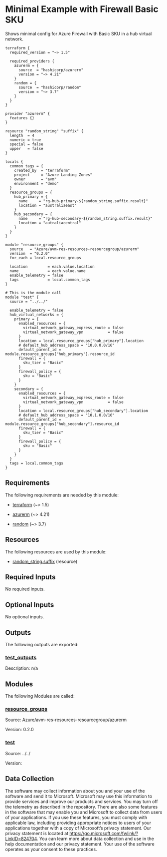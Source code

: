 <!-- BEGIN_TF_DOCS -->
<!-- Code generated by terraform-docs. DO NOT EDIT. -->
# Minimal Example with Firewall Basic SKU

Shows minimal config for Azure Firewall with Basic SKU in a hub virtual network.

```hcl
terraform {
  required_version = "~> 1.5"

  required_providers {
    azurerm = {
      source  = "hashicorp/azurerm"
      version = "~> 4.21"
    }
    random = {
      source  = "hashicorp/random"
      version = "~> 3.7"
    }
  }
}

provider "azurerm" {
  features {}
}

resource "random_string" "suffix" {
  length  = 4
  numeric = true
  special = false
  upper   = false
}

locals {
  common_tags = {
    created_by  = "terraform"
    project     = "Azure Landing Zones"
    owner       = "avm"
    environment = "demo"
  }
  resource_groups = {
    hub_primary = {
      name     = "rg-hub-primary-${random_string.suffix.result}"
      location = "australiaeast"
    }
    hub_secondary = {
      name     = "rg-hub-secondary-${random_string.suffix.result}"
      location = "autraliacentral"
    }
  }
}

module "resource_groups" {
  source   = "Azure/avm-res-resources-resourcegroup/azurerm"
  version  = "0.2.0"
  for_each = local.resource_groups

  location         = each.value.location
  name             = each.value.name
  enable_telemetry = false
  tags             = local.common_tags
}

# This is the module call
module "test" {
  source = "../../"

  enable_telemetry = false
  hub_virtual_networks = {
    primary = {
      enabled_resources = {
        virtual_network_gateway_express_route = false
        virtual_network_gateway_vpn           = false
      }
      location = local.resource_groups["hub_primary"].location
      # default_hub_address_space = "10.0.0.0/16"
      default_parent_id = module.resource_groups["hub_primary"].resource_id
      firewall = {
        sku_tier = "Basic"
      }
      firewall_policy = {
        sku = "Basic"
      }
    }
    secondary = {
      enabled_resources = {
        virtual_network_gateway_express_route = false
        virtual_network_gateway_vpn           = false
      }
      location = local.resource_groups["hub_secondary"].location
      # default_hub_address_space = "10.1.0.0/16"
      default_parent_id = module.resource_groups["hub_secondary"].resource_id
      firewall = {
        sku_tier = "Basic"
      }
      firewall_policy = {
        sku = "Basic"
      }
    }
  }
  tags = local.common_tags
}
```

<!-- markdownlint-disable MD033 -->
## Requirements

The following requirements are needed by this module:

- <a name="requirement_terraform"></a> [terraform](#requirement\_terraform) (~> 1.5)

- <a name="requirement_azurerm"></a> [azurerm](#requirement\_azurerm) (~> 4.21)

- <a name="requirement_random"></a> [random](#requirement\_random) (~> 3.7)

## Resources

The following resources are used by this module:

- [random_string.suffix](https://registry.terraform.io/providers/hashicorp/random/latest/docs/resources/string) (resource)

<!-- markdownlint-disable MD013 -->
## Required Inputs

No required inputs.

## Optional Inputs

No optional inputs.

## Outputs

The following outputs are exported:

### <a name="output_test_outputs"></a> [test\_outputs](#output\_test\_outputs)

Description: n/a

## Modules

The following Modules are called:

### <a name="module_resource_groups"></a> [resource\_groups](#module\_resource\_groups)

Source: Azure/avm-res-resources-resourcegroup/azurerm

Version: 0.2.0

### <a name="module_test"></a> [test](#module\_test)

Source: ../../

Version:

<!-- markdownlint-disable-next-line MD041 -->
## Data Collection

The software may collect information about you and your use of the software and send it to Microsoft. Microsoft may use this information to provide services and improve our products and services. You may turn off the telemetry as described in the repository. There are also some features in the software that may enable you and Microsoft to collect data from users of your applications. If you use these features, you must comply with applicable law, including providing appropriate notices to users of your applications together with a copy of Microsoft’s privacy statement. Our privacy statement is located at <https://go.microsoft.com/fwlink/?LinkID=824704>. You can learn more about data collection and use in the help documentation and our privacy statement. Your use of the software operates as your consent to these practices.
<!-- END_TF_DOCS -->